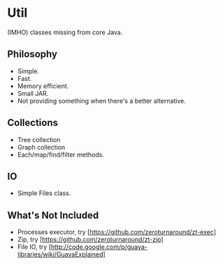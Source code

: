 Util
====

(IMHO) classes missing from core Java.

Philosophy
---
- Simple.
- Fast.
- Memory efficient.
- Small JAR.
- Not providing something when there's a better alternative.

Collections
---
- Tree collection
- Graph collection
- Each/map/find/filter methods.

IO
---
- Simple Files class.

What's Not Included
---
- Processes executor, try [https://github.com/zeroturnaround/zt-exec]
- Zip, try [https://github.com/zeroturnaround/zt-zip]
- File IO, try [http://code.google.com/p/guava-libraries/wiki/GuavaExplained]
